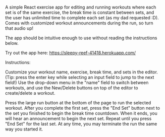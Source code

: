 A simple React exercise app for editing and running workouts where each set is of the same exercise, the break time is constant between sets, and the user has unlimited time to complete each set (as my dad requested :D). Comes with customized workout announcements during the run, so turn that audio up!

The app should be intuitive enough to use without reading the instructions below.

Try out the app here: https://sleepy-reef-41418.herokuapp.com/


Instructions:

Customize your workout name, exercise, break time, and sets in the editor. (Tip: press the enter key while selecting an input field to jump to the next field!) Use the drop-down menu in the "name" field to switch between workouts, and use the New/Delete buttons on top of the editor to create/delete a workout. 

Press the large run button at the bottom of the page to run the selected workout. After you complete the first set, press the "End Set" button next to the set you finished to begin the break time countdown. When it ends, you will hear an announcement to begin the next set. Repeat until you press "End Set" for the last set. At any time, you may terminate the run the same way you started it.
